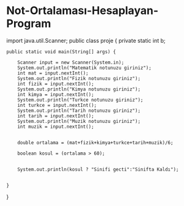 # Not-Ortalaması-Hesaplayan-Program

import java.util.Scanner;
public class proje {
    private static int b;

    public static void main(String[] args) {

        Scanner input = new Scanner(System.in);
        System.out.println("Matematik notunuzu giriniz");
        int mat = input.nextInt();
        System.out.println("Fizik notunuzu giriniz");
        int fizik = input.nextInt();
        System.out.println("Kimya notunuzu giriniz");
        int kimya = input.nextInt();
        System.out.println("Turkce notunuzu giriniz");
        int turkce = input.nextInt();
        System.out.println("Tarih notunuzu giriniz");
        int tarih = input.nextInt();
        System.out.println("Muzik notunuzu giriniz");
        int muzik = input.nextInt();


        double ortalama = (mat+fizik+kimya+turkce+tarih+muzik)/6;

        boolean kosul = (ortalama > 60);


        System.out.println(kosul ? "Sinifi gecti":"Sinifta Kaldı");


    }


}
